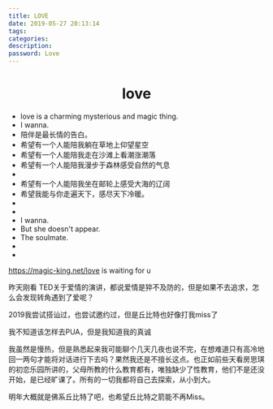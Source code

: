 ```yaml
---
title: LOVE
date: 2019-05-27 20:13:14
tags:
categories:
description:
password: Love
---
```






# <center>love</center>



- love is a charming mysterious and magic thing.
- I wanna.
- 陪伴是最长情的告白。
- 希望有一个人能陪我躺在草地上仰望星空
- 希望有一个人能陪我走在沙滩上看潮涨潮落
- 希望有一个人能陪我漫步于森林感受自然的气息
- 
- 希望有一个人能陪我坐在邮轮上感受大海的辽阔
- 希望我能与你走遍天下，感尽天下冷暖。
- 
- 
- I wanna.
- But she doesn't appear.
- The soulmate.
- 
- 





https://magic-king.net/love is waiting for u





昨天刚看 TED关于爱情的演讲，都说爱情是猝不及防的，但是如果不去追求，怎么会发现转角遇到了爱呢？

2019我尝试搭讪过，也尝试邀约过，但是丘比特也好像打我miss了

我不知道该怎样去PUA，但是我知道我的真诚

我虽然是慢热，但是熟悉起来我可能聊个几天几夜也说不完，在想难道只有高冷地回一两句才能将对话进行下去吗？果然我还是不擅长这点。也正如前些天看房思琪的初恋乐园所讲的，父母所教的什么教育都有，唯独缺少了性教育，他们不是还没开始，是已经旷课了。所有的一切我都将自己去探索，从小到大。

明年大概就是佛系丘比特了吧，也希望丘比特之箭能不再Miss。



